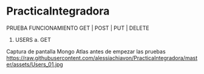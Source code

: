 # PracticaIntegradora

PRUEBA FUNCIONAMIENTO GET | POST | PUT | DELETE

1. USERS
   a. GET

<span></span><span>Captura de pantalla Mongo Atlas antes de empezar las pruebas</span><span></span>
<span></span><span>https://raw.githubusercontent.com/alessiachiavon/PracticaIntegradora/master/assets/Users_01.jpg</span><span></span>
   
   
